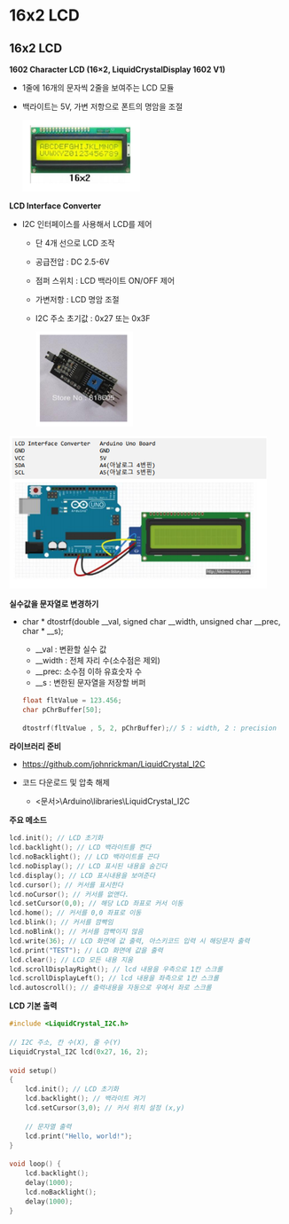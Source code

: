 # 16x2 LCD

  

## 16x2 LCD

 **1602 Character LCD (16×2, LiquidCrystalDisplay 1602 V1)** 

-   1줄에 16개의 문자씩 2줄을 보여주는 LCD 모듈

-   백라이트는 5V, 가변 저항으로 폰트의 명암을 조절

    <img src="03.16x2_LCD.assets/image-20200911171134410.png" alt="image-20200911171134410" style="zoom:80%;" />

  

**LCD Interface Converter** 

-   I2C 인터페이스를 사용해서 LCD를 제어

    -   단 4개 선으로 LCD 조작

    -   공급전압 : DC 2.5-6V

    -   점퍼 스위치 : LCD 백라이트 ON/OFF 제어

    -   가변저항 : LCD 명암 조절

    -   I2C 주소 초기값 : 0x27 또는 0x3F

        <img src="03.16x2_LCD.assets/image-20200911171241089.png" alt="image-20200911171241089" style="zoom:80%;" />

  

<img src="03.16x2_LCD.assets/image-20200911171303653.png" alt="image-20200911171303653" style="zoom:80%;" />

  

**실수값을 문자열로 변경하기**

-   char * dtostrf(double \_\_val, signed char \_\_width, 
                             unsigned char \__prec, char * __s);

    -   \_\_val : 변환할 실수 값
    -   \_\_width : 전체 자리 수(소수점은 제외)
    -   \_\_prec: 소수점 이하 유효숫자 수
    -   \_\_s : 변한된 문자열을 저장할 버퍼

    ```c++
    float fltValue = 123.456;
    char pChrBuffer[50];
    
    dtostrf(fltValue , 5, 2, pChrBuffer);// 5 : width, 2 : precision
    ```

      

  

 **라이브러리 준비**

-   https://github.com/johnrickman/LiquidCrystal_I2C

-   코드 다운로드 및 압축 해제 
    -   <문서>\Arduino\libraries\LiquidCrystal_I2C



**주요 메소드**

```c++
lcd.init(); // LCD 초기화
lcd.backlight(); // LCD 백라이트를 켠다
lcd.noBacklight(); // LCD 백라이트를 끈다
lcd.noDisplay(); // LCD 표시된 내용을 숨긴다
lcd.display(); // LCD 표시내용을 보여준다
lcd.cursor(); // 커서를 표시한다
lcd.noCursor(); // 커서를 없앤다.
lcd.setCursor(0,0); // 해당 LCD 좌표로 커서 이동
lcd.home(); // 커서를 0,0 좌표로 이동
lcd.blink(); // 커서를 깜빡임
lcd.noBlink(); // 커서를 깜빡이지 않음
lcd.write(36); // LCD 화면에 값 출력, 아스키코드 입력 시 해당문자 출력
lcd.print("TEST"); // LCD 화면에 값을 출력
lcd.clear(); // LCD 모든 내용 지움
lcd.scrollDisplayRight(); // lcd 내용을 우측으로 1칸 스크롤
lcd.scrollDisplayLeft(); // lcd 내용을 좌측으로 1칸 스크롤
lcd.autoscroll(); // 출력내용을 자동으로 우에서 좌로 스크롤
```

  



**LCD 기본 출력**

```c++
#include <LiquidCrystal_I2C.h>

// I2C 주소, 칸 수(X), 줄 수(Y)
LiquidCrystal_I2C lcd(0x27, 16, 2);

void setup()
{
    lcd.init(); // LCD 초기화
    lcd.backlight(); // 백라이트 켜기
    lcd.setCursor(3,0); // 커서 위치 설정 (x,y)
    
    // 문자열 출력
    lcd.print("Hello, world!");
}

void loop() {
    lcd.backlight();
    delay(1000);
    lcd.noBacklight();
    delay(1000);
}
```

